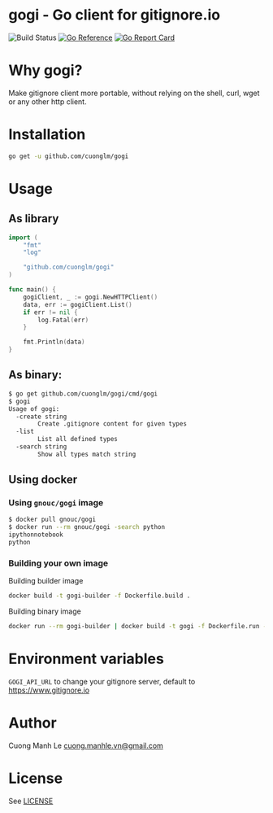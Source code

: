 # gogi - Go client for gitignore.io

![Build Status](https://github.com/cuonglm/gogi/actions/workflows/ci.yml/badge.svg?branch=main)
[![Go Reference](https://pkg.go.dev/badge/github.com/cuonglm/gogi.svg)](https://pkg.go.dev/github.com/cuonglm/gogi)
[![Go Report Card](https://goreportcard.com/badge/github.com/cuonglm/gogi)](https://goreportcard.com/report/github.com/cuonglm/gogi)

# Why gogi?

Make gitignore client more portable, without relying on the shell, curl, wget or any other http client.

# Installation
```sh
go get -u github.com/cuonglm/gogi
```

# Usage

## As library
```go
import (
	"fmt"
	"log"

	"github.com/cuonglm/gogi"
)

func main() {
	gogiClient, _ := gogi.NewHTTPClient()
	data, err := gogiClient.List()
	if err != nil {
		log.Fatal(err)
	}

	fmt.Println(data)
}
```

## As binary:
```sh
$ go get github.com/cuonglm/gogi/cmd/gogi
$ gogi
Usage of gogi:
  -create string
    	Create .gitignore content for given types
  -list
    	List all defined types
  -search string
    	Show all types match string
```

## Using docker

### Using `gnouc/gogi` image
```sh
$ docker pull gnouc/gogi
$ docker run --rm gnouc/gogi -search python
ipythonnotebook
python
```

### Building your own image

Building builder image
```sh
docker build -t gogi-builder -f Dockerfile.build .
```

Building binary image
```sh
docker run --rm gogi-builder | docker build -t gogi -f Dockerfile.run -
```

# Environment variables

`GOGI_API_URL` to change your gitignore server, default to https://www.gitignore.io

# Author

Cuong Manh Le <cuong.manhle.vn@gmail.com>

# License

See [LICENSE](https://github.com/cuonglm/gogi/blob/main/LICENSE)
